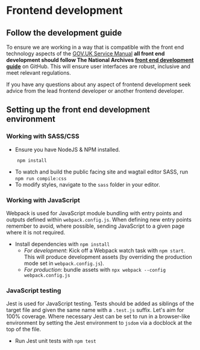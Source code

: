 # Frontend development

## Follow the development guide

To ensure we are working in a way that is compatible with the front end technology aspects of the [GOV.UK Service Manual](https://www.gov.uk/service-manual/technology) **all front end development should follow The National Archives [front end development guide](https://github.com/nationalarchives/front-end-development-guide)** on GitHub. This will ensure user interfaces are robust, inclusive and meet relevant regulations. 

If you have any questions about any aspect of frontend development seek advice from the lead frontend developer or another frontend developer.

## Setting up the front end development environment

### Working with SASS/CSS

- Ensure you have NodeJS & NPM installed.
```
    npm install 
```
- To watch and build the public facing site and wagtail editor SASS, run `npm run compile:css`
- To modify styles, navigate to the `sass` folder in your editor.

### Working with JavaScript

Webpack is used for JavaScript module bundling with entry points and outputs defined within `webpack.config.js`. When defining new
entry points remember to avoid, where possible, sending JavaScript to a given page where it is not required.

- Install dependencies with `npm install`
    - _For development_: Kick off a Webpack watch task with `npm start`. This will produce development assets (by overriding the production mode set in `webpack.config.js`).
    - _For production_: bundle assets with `npx webpack --config webpack.config.js`

### JavaScript testing

Jest is used for JavaScript testing. Tests should be added as siblings of the target file and given the same name with a `.test.js` suffix. Let's aim for 100% coverage. Where necessary Jest can be set to run in a browser-like environment by setting the Jest environment to `jsdom` via a docblock at the top of the file.

- Run Jest unit tests with `npm test`
